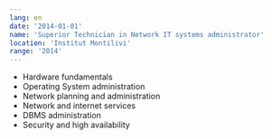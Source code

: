 ```yaml
---
lang: en
date: '2014-01-01'
name: 'Superior Technician in Network IT systems administrator'
location: 'Institut Montilivi'
range: '2014'
---
```


- Hardware fundamentals
- Operating System administration
- Network planning and administration
- Network and internet services
- DBMS administration
- Security and high availability